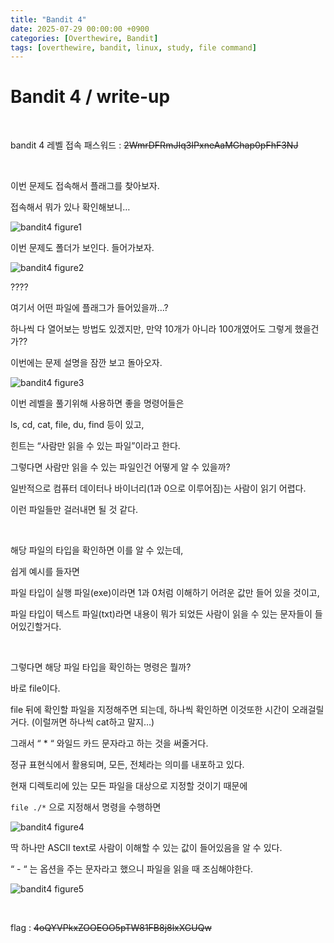 ```yaml
---
title: "Bandit 4"
date: 2025-07-29 00:00:00 +0900
categories: [Overthewire, Bandit]
tags: [overthewire, bandit, linux, study, file command]
---
```


# Bandit 4 / write-up

<br>

bandit 4 레벨 접속 패스워드 : ~~2WmrDFRmJIq3IPxneAaMGhap0pFhF3NJ~~
    
<br>

이번 문제도 접속해서 플래그를 찾아보자.

접속해서 뭐가 있나 확인해보니…

![bandit4 figure1](/assets/img/bandit/bandit4-1.png)

이번 문제도 폴더가 보인다. 들어가보자.

![bandit4 figure2](/assets/img/bandit/bandit4-2.png)

????

여기서 어떤 파일에 플래그가 들어있을까…?

하나씩 다 열어보는 방법도 있겠지만, 만약 10개가 아니라 100개였어도 그렇게 했을건가??

이번에는 문제 설명을 잠깐 보고 돌아오자.

![bandit4 figure3](/assets/img/bandit/bandit4-3.png)

이번 레벨을 풀기위해 사용하면 좋을 명령어들은 

ls, cd, cat, file, du, find 등이 있고,

힌트는 “사람만 읽을 수 있는 파일”이라고 한다.

그렇다면 사람만 읽을 수 있는 파일인건 어떻게 알 수 있을까?

일반적으로 컴퓨터 데이터나 바이너리(1과 0으로 이루어짐)는 사람이 읽기 어렵다.

이런 파일들만 걸러내면 될 것 같다.

<br>

해당 파일의 타입을 확인하면 이를 알 수 있는데,

쉽게 예시를 들자면

파일 타입이 실행 파일(exe)이라면 1과 0처럼 이해하기 어려운 값만 들어 있을 것이고,

파일 타입이 텍스트 파일(txt)라면 내용이 뭐가 되었든 사람이 읽을 수 있는 문자들이 들어있긴할거다.

<br>

그렇다면 해당 파일 타입을 확인하는 명령은 뭘까?

바로 file이다.

file 뒤에 확인할 파일을 지정해주면 되는데, 하나씩 확인하면 이것또한 시간이 오래걸릴거다.
(이럴꺼면 하나씩 cat하고 말지…)

그래서 “ * “ 와일드 카드 문자라고 하는 것을 써줄거다. 

정규 표현식에서 활용되며, 모든, 전체라는 의미를 내포하고 있다.

현재 디렉토리에 있는 모든 파일을 대상으로 지정할 것이기 때문에

`file ./*` 으로 지정해서 명령을 수행하면

![bandit4 figure4](/assets/img/bandit/bandit4-4.png)

딱 하나만 ASCII text로 사람이 이해할 수 있는 값이 들어있음을 알 수 있다.

“ - “ 는 옵션을 주는 문자라고 했으니 파일을 읽을 때 조심해야한다.

![bandit4 figure5](/assets/img/bandit/bandit4-5.png)

<br>

flag : ~~4oQYVPkxZOOEOO5pTW81FB8j8lxXGUQw~~